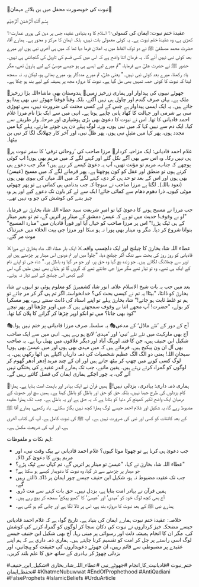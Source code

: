 🤣نبوت کی خوبصورت محفل میں بن بلائے مہمان🤣

بِسْمِ ٱللهِ ٱلرَّحْمَٰنِ ٱلرَّحِيْمِ

✨عقیدۂ ختم نبوت: ایمان کی کسوٹی✨
اسلام کا وہ بنیادی عقیدہ جس پر دین کی پوری عمارت کھڑی ہے، وہ عقیدۂ ختم نبوت ہے۔ یہ کوئی معمولی بات نہیں، بلکہ ایمان کا مرکز و محور ہے۔ ہمارے آقا، حضرت محمد مصطفیٰ ﷺ نے دو ٹوک الفاظ میں یہ اعلان فرما دیا تھا کہ میں ہی آخری نبی ہوں اور میرے بعد کوئی نبی نہیں آئے گا۔ یہ فرمان اتنا واضح ہے کہ اس میں کسی قسم کی تاویل کی گنجائش ہی نہیں۔ حضور ﷺ نے حضرت علیؓ سے فرمایا، "تم میرے لیے ایسے ہی ہو جیسے موسیٰؑ کے لیے ہارونؑ تھے، مگر یاد رکھنا، میرے بعد کوئی نبی نہیں۔" یعنی علیؓ، تم میرے مددگار ہو، میرے بھائی ہو، لیکن یہ نہ سمجھ لینا کہ نبوت کا کوئی حصہ تمہیں بھی مل گیا ہے۔ نبوت کا دروازہ مجھ پر ہمیشہ کے لیے بند ہو چکا ہے۔

📜جھوٹے نبیوں کی پیداوار اور ہماری زرخیز زمین📜
ہندوستان بھی ماشاءاللہ بڑا زرخیز ملک ہے۔ یہاں صرف گندم اور چاول ہی نہیں اُگتے، بلکہ وقتاً فوقتاً جھوٹے نبی بھی پیدا ہو جاتے ہیں۔ یہ ایک ایسی پیداوار ہے جس کے لیے کسی محنت کی ضرورت نہیں، بس تھوڑی سی بے شرمی اور جہالت کا کھاد پانی چاہیے ہوتا ہے۔ انہی میں سے ایک بڑا نام مرزا غلام احمد قادیانی کا تھا۔ اس نے نبوت کا دعویٰ بھی بڑی ہوشیاری اور مرحلہ وار طریقے سے کیا۔ ایک دم سے نہیں کہا کہ میں نبی ہوں، ورنہ لوگ پہلے دن ہی جوتے مارتے۔ پہلے کہا میں مجدد ہوں، پھر کہا میں مثیلِ نبی ہوں، پھر ظلِّ نبی، اور آخر کار چھلانگ لگا کر نبی بن بیٹھا۔

🤡غلام احمد قادیانی: ایک مزاحیہ کردار🤡
مرزا صاحب کی ’روحانی ترقی‘ کا سفر نبوت پر ہی نہیں رکا۔ وہ اس سے بھی آگے نکل گئے اور کہنے لگے کہ میں مریم بھی ہوں! اب کوئی پوچھے کہ جناب، مریم تو مؤنث تھیں، آپ یہ دعویٰ کیسے کر رہے ہیں؟ مگر جب دعوے ہی کرنے ہوں تو منطق اور عقل کو کون پوچھتا ہے۔ پھر فرمانے لگے کہ میں مسیح (عیسیٰؑ) بھی ہوں اور اس کے بعد تو حد ہی کر دی، کہنے لگے کہ میں اللہ میاں کی بیوی بھی ہوں (نعوذ باللہ)۔ لگتا ہے مرزا صاحب نے سوچا کہ جب بدنامی ہی کمانی ہے تو پھر چھوٹی موٹی کیوں، ذرا دھوم دھام سے کمائی جائے! ایک سے لے کر باون تک دعوے کیے اور ہر وہ چیز بننے کی کوشش کی جو وہ نہیں تھے۔

جب مرزا نے مسیح ہونے کا دعویٰ کیا تو امیرِ شریعت سید عطاء اللہ شاہ بخاریؒ نے فرمایا، "او بے وقوف! حدیث میں تو ہے کہ عیسیٰؑ دمشق کے مینار پر اتریں گے، تم تو بغیر مینار کے ہی ٹپک پڑے!" اس پر مرزا صاحب کو خیال آیا اور فوراً قادیان میں "منارۃ المسیح" بنوانا شروع کر دیا۔ مگر وہ مینار بھی پورا نہ ہو سکا اور مرزا جی بیت الخلاء میں عبرتناک موت مر گئے۔

⚔️عطاء اللہ شاہ بخاریؒ کا چیلنج اور ایک دلچسپ واقعہ⚔️
ایک بار عطاء اللہ شاہ بخاریؒ نے مرزا قادیانی کو روز روز کی بحث سے تنگ آکر چیلنج دیا، "چلو! میں اور تم دونوں اس مینار پر چڑھتے ہیں اور اوپر سے چھلانگ لگاتے ہیں۔ جو زندہ بچ گیا وہ حق پر، اور جو مر گیا وہ باطل پر۔" شاہ جی تو اپنے نام کے ایک ہی تھے۔ وہ تو تیار تھے مگر مرزا جی جانتے تھے کہ گروں گا تو ہڈیاں بھی نہیں ملیں گی، اس لیے کبھی اس چیلنج کے لیے تیار نہ ہوئے۔

بعد میں جب یہ بات شیخ الاسلام علامہ انور شاہ کشمیریؒ کو معلوم ہوئی تو انہوں نے شاہ بخاریؒ کو ڈانٹا، "بیٹا! یہ تم نے کیسی بحث کی؟ خدانخواستہ اگر تم ہی گر کر مر جاتے تو ہم تو غلط ثابت ہو جاتے!" شاہ بخاریؒ پہلے تو اپنے استاد کی ڈانٹ سنتے رہے، پھر مسکرا کر بولے، "حضرت! آپ مجھے اتنا بے وقوف سمجھتے ہیں کہ میں اوپر چڑھتا اور پھر نیچے کود بھی جاتا؟ میں تو انکو اوپر چڑھا کر گرانے کا پلان کیا تھا۔"

🎭آج کے دور کے ’نئے ماڈل‘ کے مدعی🎭
یہ سلسلہ صرف مرزا قادیانی پر ختم نہیں ہوا۔ آج بھی مارکیٹ میں نئے نئے ’نبی‘ اور ’مہدی‘ لانچ ہو رہے ہیں۔ انہی میں سے ایک صاحب شکیل ابن حنیف ہیں، جن کا فتنہ اورنگ آباد اور دیگر علاقوں میں پھیل رہا ہے۔ یہ صاحب بھی آل ان ون پیکیج ہیں۔ فرماتے ہیں کہ میں مہدی بھی ہوں اور میں عیسیٰؑ بھی ہوں! سبحان اللہ! یعنی دو الگ الگ عظیم شخصیات کی ذمہ داریاں اکیلے ہی اٹھا رکھی ہیں۔ یہ لوگ کسی کونے میں چھپ کر بیٹھ جاتے ہیں اور ان کے چند مرید اِدھر اُدھر گھوم کر لوگوں کو گمراہ کرتے رہتے ہیں۔ یقین مانیے، جب تک ہمارے اندر عقیدے کی پختگی نہیں آئے گی، یہ چور اچکے ہماری ایمان کی فصل کاٹتے رہیں گے۔

🎯ہماری ذمہ داری: بہادری، بزدلی نہیں!🎯
ہمیں قرآن نے ایک بہادر اور باہمت امت بنایا ہے۔ ہمارا کام بزدلوں کی طرح جینا نہیں، بلکہ حق کو حق اور باطل کو باطل کہنا ہے۔ ہمیں سچ اور جھوٹ کے درمیان ایک واضح لکیر کھینچ کر دنیا کو بتانا ہے کہ یہ حق ہے اور یہ باطل ہے۔ جب تک ہمارا عقیدہ مضبوط رہے گا، یہ شکیل اور غلام احمد جیسے لوگ ہمارا کچھ نہیں بگاڑ سکتے۔ یاد رکھیے، ہمارے آقا ﷺ کے بعد کائنات کو کسی اور نبی کی ضرورت نہیں ہے۔ آپ ﷺ کی نبوت کامل ہے، آپ کی کتاب آخری ہے، اور آپ کی شریعت مکمل ہے۔

اہم نکات و ملفوظات:
* جب دعویٰ ہی کرنا ہے تو چھوٹا موٹا کیوں؟ غلام احمد قادیانی نے بیک وقت نبی، اور مریم ہونے کا دعویٰ کر ڈالا۔
* عطاء اللہ شاہ بخاریؒ نے کہا، "عیسیٰؑ تو مینار پر اتریں گے، تم کہاں سے ٹپک پڑے؟"
* جو مینار پر چڑھنے سے ڈر گیا، وہ نبوت کا دعویدار کیسے ہو سکتا ہے؟
* جب تک عقیدہ مضبوط نہ ہو، شکیل ابن حنیف جیسے چور ایمان پر ڈاکہ ڈالتے رہیں گے۔
* ہمیں قرآن نے بہادر امت بنایا ہے، بزدل نہیں۔ حق بات کہنے سے مت ڈرو۔
* آج بھی کچھ لوگ خود کو ’مہدی‘ اور ’عیسیٰ‘ کا ’کمبو پیکج‘ سمجھ کر بیچ رہے ہیں۔
* ہمارے نبی ﷺ کے بعد نبوت کا دروازہ بند ہے، اس پر تالا لگا ہے اور چابی گم ہو گئی ہے۔

خلاصہ:
عقیدۂ ختم نبوت ہمارے ایمان کی بنیاد ہے۔ تاریخ گواہ ہے کہ غلام احمد قادیانی جیسے مضحکہ خیز کرداروں نے نبوت کی دکان سجا کر لوگوں کو گمراہ کرنے کی کوشش کی، مگر ان کا انجام ہمیشہ ذلت اور رسوائی پر مبنی رہا۔ آج بھی شکیل ابن حنیف جیسے لوگ اسی راستے پر چل کر امت کو تقسیم کرنا چاہتے ہیں۔ ہماری ذمہ داری ہے کہ ہم اپنے عقیدے پر مضبوطی سے قائم رہیں، ان جھوٹے دعویداروں کی حقیقت کو پہچانیں، اور بزدلی چھوڑ کر بہادری کے ساتھ حق کا علم بلند کریں۔

#ختم_نبوت #قادیانیت_کا_انجام #جھوٹے_نبی #عطاء_اللہ_شاہ_بخاری #شکیل_ابن_حنیف #تحفظ_ایمان
#KhatmeNubuwwat #EndOfProphethood #AntiQadiani #FalseProphets #IslamicBeliefs #UrduArticle